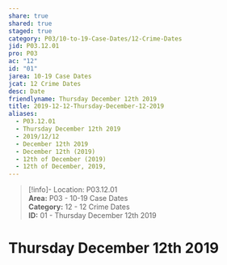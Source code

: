 ```yaml
---  
share: true  
shared: true  
staged: true  
category: P03/10-to-19-Case-Dates/12-Crime-Dates  
jid: P03.12.01  
pro: P03  
ac: "12"  
id: "01"  
jarea: 10-19 Case Dates  
jcat: 12 Crime Dates  
desc: Date  
friendlyname: Thursday December 12th 2019  
title: 2019-12-12-Thursday-December-12-2019  
aliases:  
  - P03.12.01  
  - Thursday December 12th 2019  
  - 2019/12/12  
  - December 12th 2019  
  - December 12th (2019)  
  - 12th of December (2019)  
  - 12th of December, 2019,  
---  
```

>[!info]- Location: P03.12.01  
>**Area:** P03 - 10-19 Case Dates  
>**Category:** 12 - 12 Crime Dates  
>**ID:** 01 - Thursday December 12th 2019  
  
# Thursday December 12th 2019  
